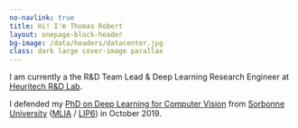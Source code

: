 ```yaml
---
no-navlink: true
title: Hi! I'm Thomas Robert
layout: onepage-block-header
bg-image: /data/headers/datacenter.jpg
class: dark large cover-image parallax
---
```


I am currently a the R&D Team Lead & Deep Learning Research Engineer at [Heuritech R&D Lab](https://www.heuritech.com/research-development/).

I defended my [PhD on Deep Learning for Computer Vision](https://tel.archives-ouvertes.fr/tel-02309812/) from [Sorbonne University](http://www.sorbonne-universite.fr/) ([MLIA](https://mlia.lip6.fr/) / [LIP6](https://www.lip6.fr/)) in October 2019.
